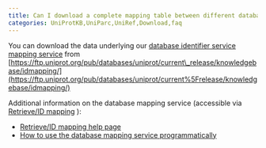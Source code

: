 ```yaml
---
title: Can I download a complete mapping table between different databases?
categories: UniProtKB,UniParc,UniRef,Download,faq
---
```


You can download the data underlying our [database identifier service mapping service](https://www.uniprot.org/uploadlists) from [https://ftp.uniprot.org/pub/databases/uniprot/current\_release/knowledgebase/idmapping/](https://ftp.uniprot.org/pub/databases/uniprot/current%5Frelease/knowledgebase/idmapping/)

Additional information on the database mapping service (accessible via [Retrieve/ID mapping](https://www.uniprot.org/uploadlists) ):

-   [Retrieve/ID mapping help page](https://www.uniprot.org/help/uploadlists)
-   [How to use the database mapping service programmatically](https://www.uniprot.org/help/api%5Fidmapping)
